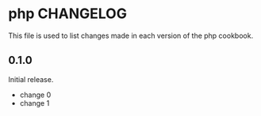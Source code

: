 # php CHANGELOG

This file is used to list changes made in each version of the php cookbook.

## 0.1.0

Initial release.

- change 0
- change 1
